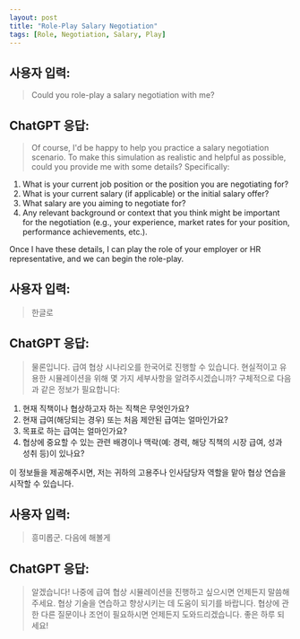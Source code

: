 ```yaml
---
layout: post
title: "Role-Play Salary Negotiation"
tags: [Role, Negotiation, Salary, Play]
---
```


## 사용자 입력:
> Could you role-play a salary negotiation with me?

## ChatGPT 응답:
> Of course, I'd be happy to help you practice a salary negotiation scenario. To make this simulation as realistic and helpful as possible, could you provide me with some details? Specifically:

1. What is your current job position or the position you are negotiating for?
2. What is your current salary (if applicable) or the initial salary offer?
3. What salary are you aiming to negotiate for?
4. Any relevant background or context that you think might be important for the negotiation (e.g., your experience, market rates for your position, performance achievements, etc.).

Once I have these details, I can play the role of your employer or HR representative, and we can begin the role-play.

## 사용자 입력:
> 한글로

## ChatGPT 응답:
> 물론입니다. 급여 협상 시나리오를 한국어로 진행할 수 있습니다. 현실적이고 유용한 시뮬레이션을 위해 몇 가지 세부사항을 알려주시겠습니까? 구체적으로 다음과 같은 정보가 필요합니다:

1. 현재 직책이나 협상하고자 하는 직책은 무엇인가요?
2. 현재 급여(해당되는 경우) 또는 처음 제안된 급여는 얼마인가요?
3. 목표로 하는 급여는 얼마인가요?
4. 협상에 중요할 수 있는 관련 배경이나 맥락(예: 경력, 해당 직책의 시장 급여, 성과 성취 등)이 있나요?

이 정보들을 제공해주시면, 저는 귀하의 고용주나 인사담당자 역할을 맡아 협상 연습을 시작할 수 있습니다.

## 사용자 입력:
> 흥미롭군. 다음에 해볼게

## ChatGPT 응답:
> 알겠습니다! 나중에 급여 협상 시뮬레이션을 진행하고 싶으시면 언제든지 말씀해 주세요. 협상 기술을 연습하고 향상시키는 데 도움이 되기를 바랍니다. 협상에 관한 다른 질문이나 조언이 필요하시면 언제든지 도와드리겠습니다. 좋은 하루 되세요!


